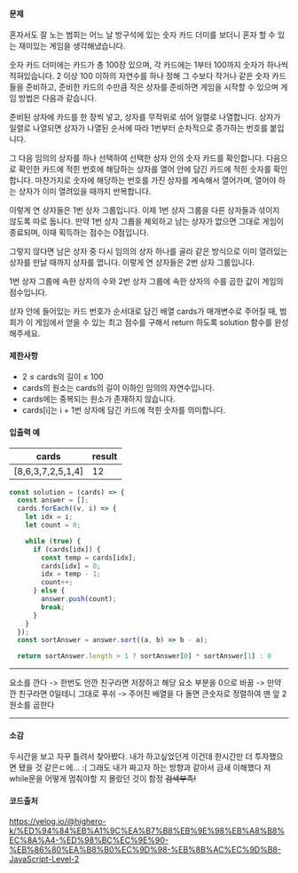 #### 문제

혼자서도 잘 노는 범희는 어느 날 방구석에 있는 숫자 카드 더미를 보더니 혼자 할 수 있는 재미있는 게임을 생각해냈습니다.

숫자 카드 더미에는 카드가 총 100장 있으며, 각 카드에는 1부터 100까지 숫자가 하나씩 적혀있습니다. 2 이상 100 이하의 자연수를 하나 정해 그 수보다 작거나 같은 숫자 카드들을 준비하고, 준비한 카드의 수만큼 작은 상자를 준비하면 게임을 시작할 수 있으며 게임 방법은 다음과 같습니다.

준비된 상자에 카드를 한 장씩 넣고, 상자를 무작위로 섞어 일렬로 나열합니다. 상자가 일렬로 나열되면 상자가 나열된 순서에 따라 1번부터 순차적으로 증가하는 번호를 붙입니다.

그 다음 임의의 상자를 하나 선택하여 선택한 상자 안의 숫자 카드를 확인합니다. 다음으로 확인한 카드에 적힌 번호에 해당하는 상자를 열어 안에 담긴 카드에 적힌 숫자를 확인합니다. 마찬가지로 숫자에 해당하는 번호를 가진 상자를 계속해서 열어가며, 열어야 하는 상자가 이미 열려있을 때까지 반복합니다.

이렇게 연 상자들은 1번 상자 그룹입니다. 이제 1번 상자 그룹을 다른 상자들과 섞이지 않도록 따로 둡니다. 만약 1번 상자 그룹을 제외하고 남는 상자가 없으면 그대로 게임이 종료되며, 이때 획득하는 점수는 0점입니다.

그렇지 않다면 남은 상자 중 다시 임의의 상자 하나를 골라 같은 방식으로 이미 열려있는 상자를 만날 때까지 상자를 엽니다. 이렇게 연 상자들은 2번 상자 그룹입니다.

1번 상자 그룹에 속한 상자의 수와 2번 상자 그룹에 속한 상자의 수를 곱한 값이 게임의 점수입니다.

상자 안에 들어있는 카드 번호가 순서대로 담긴 배열 cards가 매개변수로 주어질 때, 범희가 이 게임에서 얻을 수 있는 최고 점수를 구해서 return 하도록 solution 함수를 완성해주세요.

#### 제한사항
* 2 ≤ cards의 길이 ≤ 100
* cards의 원소는 cards의 길이 이하인 임의의 자연수입니다.
* cards에는 중복되는 원소가 존재하지 않습니다.
* cards[i]는 i + 1번 상자에 담긴 카드에 적힌 숫자를 의미합니다.

#### 입출력 예
|cards|result|
|---|---|
|[8,6,3,7,2,5,1,4]|	12|

````javascript
const solution = (cards) => {
  const answer = [];
  cards.forEach((v, i) => {
    let idx = i;
    let count = 0;

    while (true) {
      if (cards[idx]) {
        const temp = cards[idx];
        cards[idx] = 0;
        idx = temp - 1;
        count++;
      } else {
        answer.push(count);
        break;
      }
    }
  });
  const sortAnswer = answer.sort((a, b) => b - a);

  return sortAnswer.length > 1 ? sortAnswer[0] * sortAnswer[1] : 0

````

---
요소를 깐다 -> 한번도 안깐 친구라면 저장하고 해당 요소 부분을 0으로 바꿈 -> 만약 깐 친구라면 0일테니 그대로 푸쉬 -> 주어진 배열을 다 돌면 큰숫자로 정렬하여 맨 앞 2원소를 곱한다




---
#### 소감
두시간을 보고 자꾸 틀려서 찾아봤다. 내가 하고싶었던게 이건데 한시간만 더 투자했으면 됐을 것 같은ㄷ에... :(
그래도 내가 짜고자 하는 방향과 같아서 금새 이해했다 저 while문을 어떻게 멈춰야할 지 몰랐던 것이 함정 ~~검색부족!~~

#### 코드출처
https://velog.io/@highero-k/%ED%94%84%EB%A1%9C%EA%B7%B8%EB%9E%98%EB%A8%B8%EC%8A%A4-%ED%98%BC%EC%9E%90-%EB%86%80%EA%B8%B0%EC%9D%98-%EB%8B%AC%EC%9D%B8-JavaScript-Level-2
